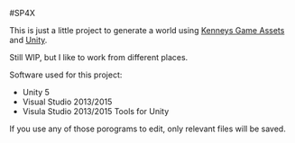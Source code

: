 #SP4X

This is just a little project to generate a world
using [Kenneys Game Assets](http://www.kenney.nl/)
and [Unity](http://unity3d.com/).

Still WIP, but I like to work from different places.

Software used for this project:  
- Unity 5
- Visual Studio 2013/2015
- Visula Studio 2013/2015 Tools for Unity

If you use any of those porograms to edit, only
relevant files will be saved.
